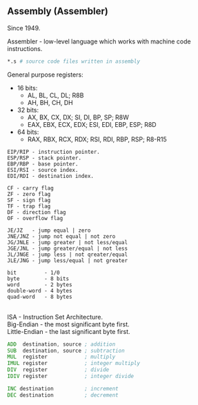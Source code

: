 Assembly (Assembler)
-
Since 1949.

Assembler - low-level language which works with machine code instructions.

````sh
*.s # source code files written in assembly
````

General purpose registers:
* 16 bits:
  * AL, BL, CL, DL; R8B
  * AH, BH, CH, DH
* 32 bits:
  *  AX,  BX,  CX,  DX;  SI,  DI,  BP,  SP; R8W
  * EAX, EBX, ECX, EDX; ESI, EDI, EBP, ESP; R8D
* 64 bits:
  * RAX, RBX, RCX, RDX; RSI, RDI, RBP, RSP; R8-R15

````
EIP/RIP - instruction pointer.
ESP/RSP - stack pointer.
EBP/RBP - base pointer.
ESI/RSI - source index.
EDI/RDI - destination index.

CF - carry flag
ZF - zero flag
SF - sign flag
TF - trap flag
DF - direction flag
OF - overflow flag

JE/JZ   - jump equal | zero
JNE/JNZ - jump not equal | not zero
JG/JNLE - jump greater | not less/equal
JGE/JNL - jump greater/equal | not less
JL/JNGE - jump less | not qreater/equal
JLE/JNG - jump less/equal | not greater

bit         - 1/0
byte        - 8 bits
word        - 2 bytes
double-word - 4 bytes
quad-word   - 8 bytes
````

<br>ISA - Instruction Set Architecture.
<br>Big-Endian - the most significant byte first.
<br>Little-Endian - the last significant byte first.

````asm
ADD  destination, source ; addition
SUB  destination, source ; subtraction
MUL  register            ; multiply
IMUL register            ; integer multiply
DIV  register            ; divide
IDIV register            ; integer divide

INC destination          ; increment
DEC destination          ; decrement
````
